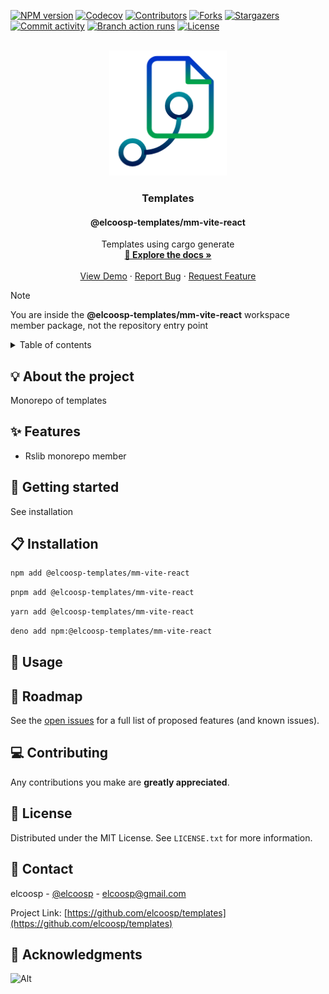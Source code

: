 <a id="readme-top"></a>
<!-- PROJECT SHIELDS -->
[![NPM version][npm-version-shield]][npm-version-url]
[![Codecov][codecov-shield]][codecov-url]
[![Contributors][contributors-shield]][contributors-url]
[![Forks][forks-shield]][forks-url]
[![Stargazers][stargazers-shield]][stargazers-url]
[![Commit activity][commit-activity-shield]][commit-activity-url]
[![Branch action runs][branch-action-runs-shield]][branch-action-runs-url]
[![License][license-shield]][license-url]

<!-- PROJECT LOGO -->
<br />
<div align="center">
  <a href="https://github.com/elcoosp/templates">
    <img src="https://raw.githubusercontent.com/elcoosp/templates/HEAD/images/logo.png" style="max-height: 200px; object-fit: contain;" alt="Logo">
  </a>
  <h3 align="center">Templates</h3>
  <h4 align="center">@elcoosp-templates/mm-vite-react</h4>
  <p align="center">
    Templates using cargo generate
    <br />
    <a href="https://github.com/elcoosp/templates"><strong>📖 Explore the docs »</strong></a>
    <br />
    <br />
    <a href="https://github.com/elcoosp/templates">View Demo</a>
    ·
    <a href="https://github.com/elcoosp/templates/issues/new?template=bug-report.yml&title=%5BBug%5D%3A+&labels=bug&assignees=elcoosp">Report Bug</a>
    ·
    <a href="https://github.com/elcoosp/templates/issues/new?template=feature-request.yml&title=%5BFeat%5D%3A+&labels=enhancement&assignees=elcoosp">Request Feature</a>
  </p>
</div>

> [!NOTE]
> You are inside the **@elcoosp-templates/mm-vite-react** workspace member package, not the repository entry point

<!-- TABLE OF CONTENTS -->
<details>
  <summary>Table of contents</summary>
  <ol>
   <li><a href="#about-the-project">💡 About the project</a></li>
   <li><a href="#features">✨ Features</a></li>
   <li><a href="#getting-started">🎉 Getting started</a></li>
   <li><a href="#installation">📋 Installation</a></li>
   <li><a href="#usage">🔧 Usage</a></li>
   <li><a href="#roadmap">🚀 Roadmap</a></li>
   <li><a href="#contributing">💻 Contributing</a></li>
   <li><a href="#license">📄 License</a></li>
   <li><a href="#contact">📨 Contact</a></li>
   <li><a href="#acknowledgments">👏 Acknowledgments</a></li>
  </ol>
</details>

## 💡 About the project

Monorepo of templates

## ✨ Features

- Rslib monorepo member

## 🎉 Getting started

See installation

## 📋 Installation

```sh
npm add @elcoosp-templates/mm-vite-react
```
```sh
pnpm add @elcoosp-templates/mm-vite-react
```
```sh
yarn add @elcoosp-templates/mm-vite-react
```
```sh
deno add npm:@elcoosp-templates/mm-vite-react
```

## 🔧 Usage

## 🚀 Roadmap

See the [open issues](https://github.com/elcoosp/templates/issues) for a full list of proposed features (and known issues).


## 💻 Contributing

Any contributions you make are **greatly appreciated**.

## 📄 License

Distributed under the MIT License. See `LICENSE.txt` for more information.

## 📨 Contact

elcoosp - [@elcoosp](https://twitter.com/elcoosp) - [elcoosp@gmail.com](elcoosp@gmail.com)

Project Link: [https://github.com/elcoosp/templates](https://github.com/elcoosp/templates)

## 👏 Acknowledgments

<!--MARKDOWN LINKS & IMAGES-- >
<!--https://www.markdownguide.org/basic-syntax/#reference-style-links -->
![Alt](https://repobeats.axiom.co/api/embed/b6094745c34ee025ae4eeb67dc3c6406245ab2e5.svg "Repobeats analytics image")

[npm-version-shield]: https://img.shields.io/npm/v/@elcoosp-templates/mm-vite-react.svg?style=for-the-badge
[npm-version-url]: https://www.npmjs.com/package/@elcoosp-templates/mm-vite-react
[codecov-shield]: https://img.shields.io/codecov/c/github/elcoosp/templates/main.svg?style=for-the-badge
[codecov-url]: https://codecov.io/github/elcoosp/templates/tree/main/@elcoosp-templates/mm-vite-react
[contributors-shield]: https://img.shields.io/github/contributors/elcoosp/templates.svg?style=for-the-badge
[contributors-url]: https://github.com/elcoosp/templates/graphs/contributors
[forks-shield]: https://img.shields.io/github/forks/elcoosp/templates.svg?style=for-the-badge
[forks-url]: https://github.com/elcoosp/templates/network/members
[stargazers-shield]: https://img.shields.io/github/stars/elcoosp/templates.svg?style=for-the-badge
[stargazers-url]: https://github.com/elcoosp/templates/stargazers
[commit-activity-shield]: https://img.shields.io/github/commit-activity/w/elcoosp/templates.svg?style=for-the-badge
[commit-activity-url]: https://github.com/elcoosp/templates/commits
[branch-action-runs-shield]: https://img.shields.io/github/check-runs/elcoosp/templates/main.svg?style=for-the-badge
[branch-action-runs-url]: https://github.com/elcoosp/templates/actions?query=branch%3Amain
[license-shield]: https://img.shields.io/github/license/elcoosp/templates.svg?style=for-the-badge
[license-url]: https://github.com/elcoosp/templates/blob/master/LICENSE.txt
